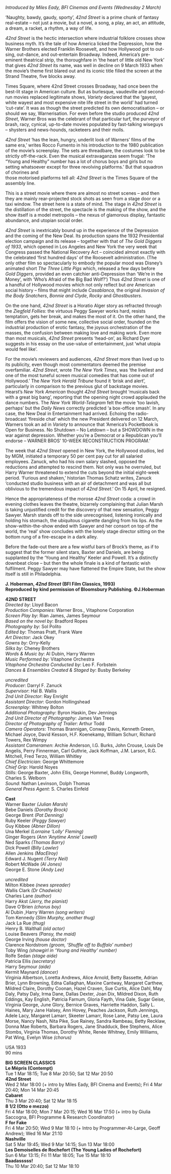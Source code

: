 
_Introduced by Miles Eady, BFI Cinemas and Events_ _(Wednesday 2 March)_

‘Naughty, bawdy, gaudy, sporty’, _42nd Street_ is a prime chunk of fantasy real-estate – not just a movie, but a novel, a song, a play, an act, an attitude, a dream, a racket, a rhythm, a way of life.

_42nd Street_ is the hectic intersection where industrial folklore crosses show business myth. It’s the tale of how America licked the Depression, how the Warner Brothers elected Franklin Roosevelt, and how Hollywood got to out-sing, out-dance, and out-entertain Broadway. Indeed, America’s pre-eminent theatrical strip, the thoroughfare in ‘the heart of little old New York’ that gives _42nd Street_ its name, was well in decline on 9 March 1933 when the movie’s theme first blared out and its iconic title filled the screen at the Strand Theatre, five blocks away.

Times Square, where 42nd Street crosses Broadway, had once been the best-lit stage in American culture. But as burlesque, vaudeville and second-run movies replaced legitimate shows, _Variety_ declared that the ‘gayest, white wayest and most expensive nite life street in the world’ had turned ‘cut-rate’.  It was as though the street predicted its own democratisation – or should we say, Warnerisation. For even before the studio produced _42nd Street_, Warner Bros was the celebrant of that particular turf, the purveyor of brash, racy, cynical, up-to-date movies populated by fast-talking wiseguys – shysters and news-hounds, racketeers and their molls.

_42nd Street_ ‘has the lean, hungry, underlit look of Warners’ films of the same era,’ writes Rocco Fumento in his introduction to the 1980 publication of the movie’s screenplay. The sets are threadbare, the costumes look to be strictly off-the-rack. Even the musical extravaganzas seem frugal: ‘The “Young and Healthy” number has a lot of chorus boys and girls but no setting whatsoever except for three revolving platforms.’ But that squadron of chorines and  
those motorised platforms tell all: _42nd Street_ is the Times Square of the assembly line.

This is a street movie where there are almost no street scenes – and then they are mainly rear-projected stock shots as seen from a stage door or a taxi window. The street here is a state of mind. The stage in _42nd Street_ is the distillation of the street, the spectacle is the making of the show, and the show itself is a model metropolis – the nexus of glamorous display, fantastic abundance, and utopian social order.

_42nd Street_ is inextricably bound up in the experience of the Depression and the coming of the New Deal. Its production spans the 1932 Presidential election campaign and its release – together with that of _The Gold Diggers of 1933_, which opened in Los Angeles and New York the very week that Congress passed the National Recovery Act – coincided almost exactly with the celebrated ‘first hundred days’ of the Roosevelt administration. (The only other film so spectacularly to embody the popular mood was Disney’s animated short _The Three Little Pigs_ which, released a few days before _Gold Diggers_, provided an even catchier anti-Depression than ‘We’re in the Money’, with ‘Who’s Afraid of the Big Bad Wolf?’) Thus _42nd Street_ is one of a handful of Hollywood movies which not only reflect but _are_ American social history – films that might include _Casablanca_, the original _Invasion of the Body Snatchers_, _Bonnie and Clyde_, _Rocky_ and _Ghostbusters_.

On the one hand, _42nd Street_ is a Horatio Alger story as refracted through the _Ziegfeld Follies_: the virtuous Peggy Sawyer works hard, resists temptation, gets her break, and makes the most of it. On the other hand, the film offers the vision of some new, collective social order, founded on the industrial production of erotic fantasy, the joyous orchestration of the masses, the confusion between making love and making work. Even more than most musicals, _42nd Street_ presents ‘head-on’, as Richard Dyer suggests in his essay on the use-value of entertainment, just ‘what utopia would feel like’.

For the movie’s reviewers and audiences, _42nd Street_ more than lived up to its publicity, even though most commentators deemed the premise overfamiliar. _42nd Street_, wrote _The_ _New York Times_, was ‘the liveliest and one of the most tuneful screen musical comedies that has come out of Hollywood.’ The _New York Herald Tribune_ found it ‘brisk and alert’, particularly in comparison to the previous glut of backstage movies. Hearst’s _New York American_ thought _42nd Street_ brought ‘musicals back with a great big bang’, reporting that the opening night crowd applauded the dance numbers. The _New York World-Telegram_ felt the movie ‘too lavish, perhaps’ but the _Daily News_ correctly predicted ‘a box-office smash’. In any case, the New Deal in Entertainment had arrived. Echoing the radio-broadcast ‘fireside chat’ which the new President delivered on 12 March, Warners took an ad in _Variety_ to announce that ‘America’s Pocketbook is Open for Business. No Shutdown – No Letdown – but a SHOWDOWN in the war against depression. Whether you’re a Democrat or a Republican you’ll endorse – WARNER BROS’ 10-WEEK RECONSTRUCTION PROGRAM.’

The week that _42nd Street_ opened in New York, the Hollywood studios, led by MGM, initiated a temporary 50 per cent pay cut for all salaried employees. Zanuck, who had his own salary slashed, opposed the reductions and attempted to rescind them. Not only was he overruled, but Harry Warner threatened to extend the cuts beyond the initial eight-week period. ‘Furious and shaken,’ historian Thomas Schatz writes, Zanuck ‘conducted studio business with an air of detachment and was all but oblivious to the tremendous impact of _42nd Street_.’ On 15 April, he resigned.

Hence the appropriateness of the morose _42nd Street_ coda: a crowd in evening clothes leaves the theatre, bizarrely complaining that Julian Marsh is taking unjustified credit for the discovery of that new sensation, Peggy Sawyer. Marsh stands off to the side unrecognised, listening ironically and holding his stomach, the ubiquitous cigarette dangling from his lips. As the show-within-the-show ended with Sawyer and her consort on top of the world, the ‘real’ show concludes with the lonely stage director sitting on the bottom rung of a fire-escape in a dark alley.

Before the fade-out there are a few wistful bars of Brock’s theme, as if to suggest that the former silent stars, Baxter and Daniels, are being supplanted by the ‘Young and Healthy’ Keeler and Powell. It’s a distinctly downbeat close – but then the whole finale is a kind of fantastic wish fulfilment. Peggy Sawyer may have flattened the Empire State, but the show itself is still in Philadelphia.<br>

**J. Hoberman, _42nd Street_ (BFI Film Classics, 1993)  
Reproduced by kind permission of Bloomsbury Publishing. ©J.Hoberman**<br>

**42ND STREET**<br>
_Directed by_: Lloyd Bacon  
_Production Companies_: Warner Bros., Vitaphone Corporation  
_Screen Play by_: Rian James, James Seymour  
_Based on the novel by_: Bradford Ropes  
_Photography by_: Sol Polito  
_Edited by_: Thomas Pratt, Frank Ware  
_Art Director_: Jack Okey  
_Gowns by_: Orry-Kelly  
_Silks by_: Cheney Brothers  
_Words & Music by_: Al Dubin, Harry Warren  
_Music Performed by_: Vitaphone Orchestra  
_Vitaphone Orchestra Conducted by_: Leo F. Forbstein  
_Dances & Ensembles Created & Staged by_: Busby Berkeley<br>

_uncredited_<br>
_Producer_: Darryl F. Zanuck  
_Supervisor_: Hal B. Wallis  
_2nd Unit Director_: Ray Enright  
_Assistant Director_: Gordon Hollingshead  
_Screenplay_: Whitney Bolton  
_Additional Photography_: Byron Haskin, Dev Jennings  
_2nd Unit Director of Photography_: James Van Trees  
_Director of Photography of Trailer_: Arthur Todd  
_Camera Operators_: Thomas Brannigan, Conway Davis, Kenneth Green, Michael Joyce, David Kesson, H.F. Koenekamp, William Schurr, Richard Towers, Rex Wimpy  
_Assistant Cameramen_: Archie Anderson, I.G. Burks, John Crouse, Louis De Angelis, Perry Finnerman, Carl Guthrie, Jack Koffman, J.M. Larson, R.G. Mitchell, Fred Terzo, William Whitley  
_Chief Electrician_: George Whittemore  
_Chief Grip_: Harold Noyes  
_Stills_: George Baxter, John Ellis, George Hommel, Buddy Longworth, Charles S. Welborn  
_Sound_: Nathan Levinson, Dolph Thomas  
_General Press Agent_: S. Charles Einfeld<br>

**Cast**<br>
Warner Baxter _(Julian Marsh)_  
Bebe Daniels _(Dorothy Brock)_  
George Brent _(Pat Denning)_  
Ruby Keeler _(Peggy Sawyer)_  
Guy Kibbee _(Abner Dillon)_  
Una Merkel _(Lorraine ‘Lolly’ Fleming)_  
Ginger Rogers _(Ann ‘Anytime Annie’ Lowell)_  
Ned Sparks _(Thomas Barry)_  
Dick Powell _(Billy Lawler)_  
Allen Jenkins _(MacElroy)_  
Edward J. Nugent _(Terry Neil)_  
Robert McWade _(Al Jones)_  
George E. Stone _(Andy Lee)_<br>

_uncredited_<br>
Milton Kibbee _(news spreader)_  
Wallis Clark _(Dr Chadwick)_  
Charles Lane _(author)_  
Harry Akst _(Jerry, the pianist)_  
Dave O’Brien _(chorus boy)_  
Al Dubin ,Harry Warren _(song writers)_  
Tom Kennedy _(Slim Murphy, another thug)_  
Jack La Rue _(thug)_  
Henry B. Walthall _(old actor)_  
Louise Beavers _(Pansy, the maid)_  
George Irving _(house doctor)_  
Clarence Nordstrom _(groom, ‘Shuffle off to Buffalo’ number)_  
Toby Wing _(showgirl in ‘Young and Healthy’ number)_  
Rolfe Sedan _(stage aide)_  
Patricia Ellis _(secretary)_  
Harry Seymour _(aide)_  
Kermit Maynard _(dancer)_  
Virginia Albertson, Loretta Andrews, Alice Arnold, Betty Bassette, Adrian Brier, Lynn Browning, Edna Callaghan, Maxine Cantway, Margaret Carthew, Mildred Claire, Dorothy Coonan, Hazel Craven, Sue Curtis, Alice Dahl, May Daly, Patsy Daly, Irma Dane, Dallas Dexter, Joan Dix, Mildred Dixon, Ruth Eddings, Kay English, Patricia Farnum, Gloria Fayth, Vina Gale, Sugar Geise, Virginia George, June Glory, Bernice Graves, Harriette Haddon, Sally L. Haines, Mary Jane Halsey, Ann Hovey, Peaches Jackson, Ruth Jennings, Adele Lacy, Margaret Lamarr, Skeeter Lamarr, Rose Lane, Patsy Lee, Laura Morse, Nancy Nash, Nita Pike, Sue Rainey, Sandra Rambeau, Betty Recklaw, Donna Mae Roberts, Barbara Rogers, Jane Shadduck, Bee Stephens, Alice Stombs, Virginia Thomas, Dorothy White, Renée Whitney, Emily Williams, Pat Wing, Evelyn Wise _(chorus)_<br>

USA 1933<br>
90 mins<br>

**BIG SCREEN CLASSICS**<br>
**Le Mépris (Contempt)**<br>
Tue 1 Mar 18:15; Tue 8 Mar 20:50; Sat 12 Mar 20:50<br>
**42nd Street**<br>
Wed 2 Mar 18:00 (+ intro by Miles Eady, BFI Cinema and Events); Fri 4 Mar 20:40; Mon 14 Mar 20:45<br>
**Cabaret**<br>
Thu 3 Mar 20:40; Sat 12 Mar 18:15<br>
**8 1/2 (Otto e mezzo)**<br> 
Fri 4 Mar 18:00; Mon 7 Mar 20:15; Wed 16 Mar 17:50 (+ intro by Giulia Saccogna,  BFI Programme & Research Coordinator)<br>
**F for Fake**<br>
Fri 4 Mar 20:50; Wed 9 Mar 18:10 (+ Intro by Programmer-At-Large, Geoff Andrew); Wed 16 Mar 21:10<br>
**Nashville**<br>
Sat 5 Mar 19:45; Wed 9 Mar 14:15; Sun 13 Mar 18:00<br>
**Les Demoiselles de Rochefort  (The Young Ladies of Rochefort)**<br>
Sun 6 Mar 13:15; Fri 11 Mar 18:05; Tue 15 Mar 18:10<br>
**Baadasssss!**<br>
Thu 10 Mar 20:40; Sat 12 Mar 18:10<br>
<!--stackedit_data:
eyJoaXN0b3J5IjpbMTQ5MjE5OTEzNV19
-->